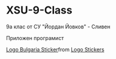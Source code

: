 # XSU-9-Class

9а клас от СУ "Йордан Йовков" - Сливен

Приложен програмист

<div class="tenor-gif-embed" data-postid="9426639613128849512" data-share-method="host" data-aspect-ratio="0.831325" data-width="100%"><a href="https://tenor.com/view/logo-bulgaria-%D0%B1%D1%8A%D0%BB%D0%B3%D0%B0%D1%80%D0%B8%D1%8F-sliven-xsu-gif-9426639613128849512">Logo Bulgaria Sticker</a>from <a href="https://tenor.com/search/logo-stickers">Logo Stickers</a></div> <script type="text/javascript" async src="https://tenor.com/embed.js"></script>
